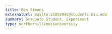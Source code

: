 ```yaml
---
title: Ben Simons
externalUrl: mailto:z1854942@students.niu.edu
summary: Graduate Student, Experiment
type: northernillinoisuniversity
---
```

